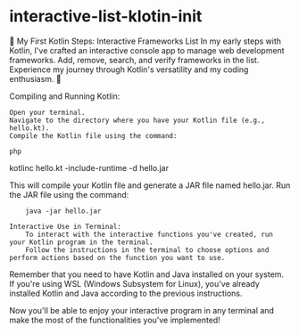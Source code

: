 # interactive-list-klotin-init
🚀 My First Kotlin Steps: Interactive Frameworks List  In my early steps with Kotlin, I've crafted an interactive console app to manage web development frameworks. Add, remove, search, and verify frameworks in the list. Experience my journey through Kotlin's versatility and my coding enthusiasm. 🌟

Compiling and Running Kotlin:

    Open your terminal.
    Navigate to the directory where you have your Kotlin file (e.g., hello.kt).
    Compile the Kotlin file using the command:

    php

kotlinc hello.kt -include-runtime -d hello.jar

This will compile your Kotlin file and generate a JAR file named hello.jar.
Run the JAR file using the command:

        java -jar hello.jar

    Interactive Use in Terminal:
        To interact with the interactive functions you've created, run your Kotlin program in the terminal.
        Follow the instructions in the terminal to choose options and perform actions based on the function you want to use.

Remember that you need to have Kotlin and Java installed on your system. If you're using WSL (Windows Subsystem for Linux), you've already installed Kotlin and Java according to the previous instructions.

Now you'll be able to enjoy your interactive program in any terminal and make the most of the functionalities you've implemented!
